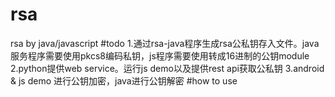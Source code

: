 # rsa
rsa by java/javascript
#todo
1.通过rsa-java程序生成rsa公私钥存入文件。java服务程序需要使用pkcs8编码私钥，js程序需要使用转成16进制的公钥module
2.python提供web service。运行js demo以及提供rest api获取公私钥
3.android & js demo 进行公钥加密，java进行公钥解密
#how to use



